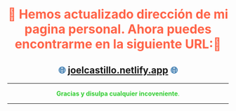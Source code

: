 <div style="text-align: center;">


<!-- # <span style="color: #ff6347;">🚨 ¡Nuestra Página se Ha Mudado! 🚨</span> -->

# <span style="color: #ff6347;">🚨 Hemos actualizado dirección de mi pagina personal. Ahora puedes encontrarme en la siguiente URL:🚨</span>

## <span style="color: #4682b4;">🌐 **[joelcastillo.netlify.app](joelcastillo.netlify.app)** 🌐</span>

---

<span style="color: #32cd32;">**Gracias y disulpa cualquier incoveniente**.</span>

---

<!-- > <span style="color: #800080;">*"¡Siempre es un placer mejorar para ustedes!"*</span> 💙 -->

</div>
